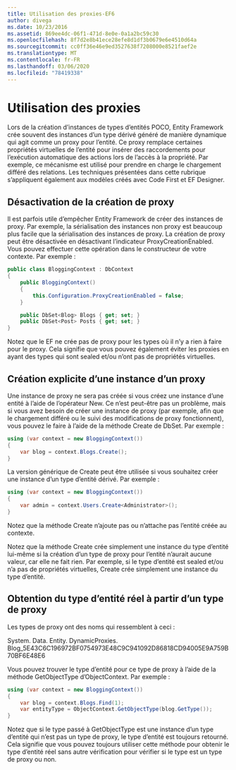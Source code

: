 ```yaml
---
title: Utilisation des proxies-EF6
author: divega
ms.date: 10/23/2016
ms.assetid: 869ee4dc-06f1-471d-8e0e-0a1a2bc59c30
ms.openlocfilehash: 8f7d2e8b41ece28efe8d1df3b0679e6e4510d64a
ms.sourcegitcommit: cc0ff36e46e9ed3527638f7208000e8521faef2e
ms.translationtype: MT
ms.contentlocale: fr-FR
ms.lasthandoff: 03/06/2020
ms.locfileid: "78419338"
---
```

# <a name="working-with-proxies"></a>Utilisation des proxies
Lors de la création d’instances de types d’entités POCO, Entity Framework crée souvent des instances d’un type dérivé généré de manière dynamique qui agit comme un proxy pour l’entité. Ce proxy remplace certaines propriétés virtuelles de l’entité pour insérer des raccordements pour l’exécution automatique des actions lors de l’accès à la propriété. Par exemple, ce mécanisme est utilisé pour prendre en charge le chargement différé des relations. Les techniques présentées dans cette rubrique s’appliquent également aux modèles créés avec Code First et EF Designer.  

## <a name="disabling-proxy-creation"></a>Désactivation de la création de proxy  

Il est parfois utile d’empêcher Entity Framework de créer des instances de proxy. Par exemple, la sérialisation des instances non proxy est beaucoup plus facile que la sérialisation des instances de proxy. La création de proxy peut être désactivée en désactivant l’indicateur ProxyCreationEnabled. Vous pouvez effectuer cette opération dans le constructeur de votre contexte. Par exemple :  

``` csharp
public class BloggingContext : DbContext
{
    public BloggingContext()
    {
        this.Configuration.ProxyCreationEnabled = false;
    }  

    public DbSet<Blog> Blogs { get; set; }
    public DbSet<Post> Posts { get; set; }
}
```  

Notez que le EF ne crée pas de proxy pour les types où il n’y a rien à faire pour le proxy. Cela signifie que vous pouvez également éviter les proxies en ayant des types qui sont sealed et/ou n’ont pas de propriétés virtuelles.  

## <a name="explicitly-creating-an-instance-of-a-proxy"></a>Création explicite d’une instance d’un proxy  

Une instance de proxy ne sera pas créée si vous créez une instance d’une entité à l’aide de l’opérateur New. Ce n’est peut-être pas un problème, mais si vous avez besoin de créer une instance de proxy (par exemple, afin que le chargement différé ou le suivi des modifications de proxy fonctionnent), vous pouvez le faire à l’aide de la méthode Create de DbSet. Par exemple :  

``` csharp
using (var context = new BloggingContext())
{
    var blog = context.Blogs.Create();
}
```  

La version générique de Create peut être utilisée si vous souhaitez créer une instance d’un type d’entité dérivé. Par exemple :  

``` csharp
using (var context = new BloggingContext())
{
    var admin = context.Users.Create<Administrator>();
}
```  

Notez que la méthode Create n’ajoute pas ou n’attache pas l’entité créée au contexte.  

Notez que la méthode Create crée simplement une instance du type d’entité lui-même si la création d’un type de proxy pour l’entité n’aurait aucune valeur, car elle ne fait rien. Par exemple, si le type d’entité est sealed et/ou n’a pas de propriétés virtuelles, Create crée simplement une instance du type d’entité.  

## <a name="getting-the-actual-entity-type-from-a-proxy-type"></a>Obtention du type d’entité réel à partir d’un type de proxy  

Les types de proxy ont des noms qui ressemblent à ceci :  

System. Data. Entity. DynamicProxies. Blog_5E43C6C196972BF0754973E48C9C941092D86818CD94005E9A759B70BF6E48E6  

Vous pouvez trouver le type d’entité pour ce type de proxy à l’aide de la méthode GetObjectType d’ObjectContext. Par exemple :  

``` csharp
using (var context = new BloggingContext())
{
    var blog = context.Blogs.Find(1);
    var entityType = ObjectContext.GetObjectType(blog.GetType());
}
```  

Notez que si le type passé à GetObjectType est une instance d’un type d’entité qui n’est pas un type de proxy, le type d’entité est toujours retourné. Cela signifie que vous pouvez toujours utiliser cette méthode pour obtenir le type d’entité réel sans autre vérification pour vérifier si le type est un type de proxy ou non.  
